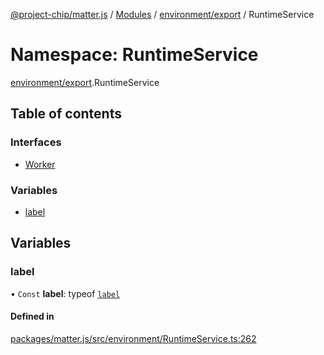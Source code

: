 [@project-chip/matter.js](../README.md) / [Modules](../modules.md) / [environment/export](environment_export.md) / RuntimeService

# Namespace: RuntimeService

[environment/export](environment_export.md).RuntimeService

## Table of contents

### Interfaces

- [Worker](../interfaces/environment_export.RuntimeService.Worker.md)

### Variables

- [label](environment_export.RuntimeService.md#label)

## Variables

### label

• `Const` **label**: typeof [`label`](environment_export.RuntimeService.md#label)

#### Defined in

[packages/matter.js/src/environment/RuntimeService.ts:262](https://github.com/project-chip/matter.js/blob/5f71eedebdb9fa54338bde320c311bb359b7455d/packages/matter.js/src/environment/RuntimeService.ts#L262)
